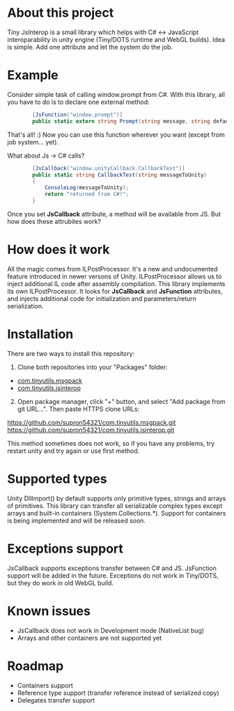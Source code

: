 # About this project

Tiny JsInterop is a small library which helps with C# <-> JavaScript interoparability in unity engine (Tiny/DOTS runtime and WebGL builds). Idea is simple. Add one attribute and let the system do the job.

# Example

Consider simple task of calling window.prompt from C#. With this library, all you have to do is to declare one external method:

```C#
        [JsFunction("window.prompt")]
        public static extern string Prompt(string message, string defaultValue);
```

That's all! :) Now you can use this function wherever you want (except from job system... yet).

What about Js -> C# calls?

```C#
        [JsCallback("window.unityCallback.CallbackTest")]
        public static string CallbackTest(string messageToUnity)
        {
            ConsoleLog(messageToUnity);
            return "returned from C#!";
        }
```

Once you set **JsCallback** attribute, a method will be available from JS. But how does these attrubites work?

# How does it work

All the magic comes from ILPostProcessor. It's a new and undocumented feature introduced in newer versons of Unity. ILPostProcessor allows us to inject additional IL code after assembly compilation. This library implements its own ILPostProcessor. It looks for **JsCallback** and **JsFunction** attributes, and injects additional code for initialization and parameters/return serialization.

# Installation

There are two ways to install this repository:

1. Clone both repositories into your "Packages" folder:

* [com.tinyutils.msgpack](https://github.com/supron54321/com.tinyutils.msgpack)
* [com.tinyutils.jsinterop](https://github.com/supron54321/com.tinyutils.jsinterop)

2. Open package manager, click "+" button, and select "Add package from git URL...". Then paste HTTPS clone URLs:

https://github.com/supron54321/com.tinyutils.msgpack.git
https://github.com/supron54321/com.tinyutils.jsinterop.git

This method sometimes does not work, so if you have any problems, try restart unity and try again or use first method.

# Supported types

Unity DllImport() by default supports only primitive types, strings and arrays of primitives. This library can transfer all serializable complex types except arrays and built-in containers (System.Collections.*). Support for containers is being implemented and will be released soon.

# Exceptions support

JsCallback supports exceptions transfer between C# and JS. JsFunction support will be added in the future. Exceptions do not work in Tiny/DOTS, but they do work in old WebGL build.

# Known issues

* JsCallback does not work in Development mode (NativeList bug)
* Arrays and other containers are not supported yet

# Roadmap

* Containers support
* Reference type support (transfer reference instead of serialized copy)
* Delegates transfer support
